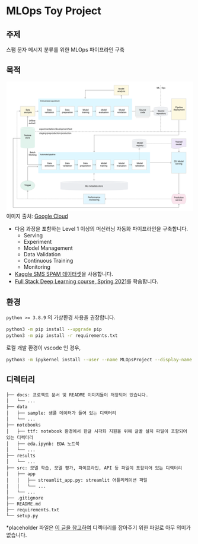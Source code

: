 # MLOps Toy Project

## 주제

스팸 문자 메시지 분류를 위한 MLOps 파이프라인 구축

## 목적

![image](https://github.com/ProtossDragoon/MLOpsToyProject/blob/master/docs/src/mlops_level1.svg)
이미지 출처: [Google Cloud](https://cloud.google.com/architecture/mlops-continuous-delivery-and-automation-pipelines-in-machine-learning?hl=ko#mlops_level_0_manual_process)

- 다음 과정을 포함하는 Level 1 이상의 머신러닝 자동화 파이프라인을 구축합니다.
    - Serving
    - Experiment
    - Model Management 
    - Data Validation
    - Continuous Training
    - Monitoring
- [Kaggle SMS SPAM 데이터셋](https://www.kaggle.com/datasets/uciml/sms-spam-collection-dataset)을 사용합니다.
- [Full Stack Deep Learning course, Spring 2021](https://fullstackdeeplearning.com/spring2021/)를 학습합니다.

## 환경

`python >= 3.8.9` 의 가상환경 사용을 권장합니다.

```bash
python3 -m pip install --upgrade pip
python3 -m pip install -r requirements.txt
```

로컬 개발 환경이 vscode 인 경우,
```bash
python3 -m ipykernel install --user --name MLOpsProject --display-name MLOpsProject
```

## 디렉터리

```text
├── docs: 프로젝트 문서 및 README 이미지들이 저장되어 있습니다.
│   └── ...
├── data
│   ├── sample: 샘플 데이터가 들어 있는 디렉터리
│   └── ...
├── notebooks
│   ├── ttf: notebook 환경에서 한글 시각화 지원을 위해 글꼴 설치 파일이 포함되어 있는 디렉터리
│   ├── eda.ipynb: EDA 노트북
│   └── ...
├── results
│   └── ...
├── src: 모델 학습, 모델 평가, 파이프라인, API 등 파일이 포함되어 있는 디렉터리
│   ├── app
│   │   ├── streamlit_app.py: streamlit 어플리케이션 파일
│   │   └── ...
│   └── ...
├── .gitignore
├── README.md
├── requirements.txt
└── setup.py
```

*placeholder 파일은 [이 글을 참고하여](https://mlops-guide.github.io/Structure/project_structure/) 디렉터리를 잡아주기 위한 파일로 아무 의미가 없습니다.
